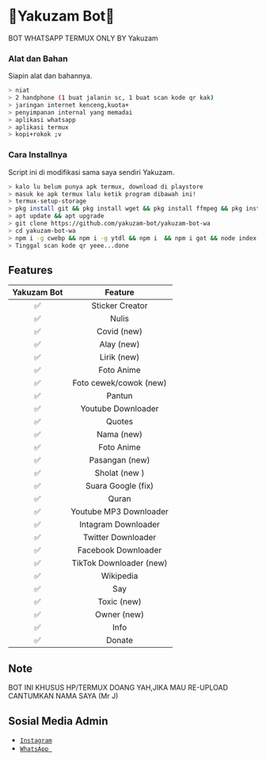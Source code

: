 # 🤖Yakuzam Bot🤖
BOT WHATSAPP TERMUX ONLY BY Yakuzam

### Alat dan Bahan
Siapin alat dan bahannya.
```bash
> niat
> 2 handphone (1 buat jalanin sc, 1 buat scan kode qr kak)
> jaringan internet kenceng,kuota+
> penyimpanan internal yang memadai
> aplikasi whatsapp
> aplikasi termux
> kopi+rokok ;v
```

### Cara Installnya
Script ini di modifikasi sama saya sendiri Yakuzam.
```bash
> kalo lu belum punya apk termux, download di playstore
> masuk ke apk termux lalu ketik program dibawah ini!
> termux-setup-storage
> pkg install git && pkg install wget && pkg install ffmpeg && pkg install nodejs
> apt update && apt upgrade
> git clone https://github.com/yakuzam-bot/yakuzam-bot-wa
> cd yakuzam-bot-wa
> npm i -g cwebp && npm i -g ytdl && npm i  && npm i got && node index js
> Tinggal scan kode qr yeee...done
```

## Features

| Yakuzam Bot      |                   Feature        |
| :-----------: | :------------------------------: |
|       ✅       | Sticker Creator                  |
|       ✅       | Nulis                            |
|       ✅       | Covid (new)                      |
|       ✅       | Alay (new)                       |
|       ✅       | Lirik (new)                      |
|       ✅       | Foto Anime                       |
|       ✅       | Foto cewek/cowok (new)           |
|       ✅       | Pantun                           |
|       ✅       | Youtube Downloader               |
|       ✅       | Quotes                           |
|       ✅       | Nama (new)                       |
|       ✅       | Foto Anime                       |
|       ✅       | Pasangan (new)                   |
|       ✅       | Sholat (new )                    |
|       ✅       | Suara Google (fix)               |
|       ✅       | Quran                            |
|       ✅       | Youtube MP3 Downloader           |
|       ✅       | Intagram Downloader              |
|       ✅       | Twitter Downloader               |
|       ✅       | Facebook Downloader              |
|       ✅       | TikTok Downloader  (new)         |
|       ✅       | Wikipedia                        |
|       ✅       | Say                              |
|       ✅       | Toxic (new)                      |
|       ✅       | Owner (new)                      |
|       ✅       | Info                             |
|       ✅       | Donate                           |

## Note
BOT INI KHUSUS HP/TERMUX DOANG YAH,JIKA MAU RE-UPLOAD CANTUMKAN NAMA SAYA (Mr J)

## Sosial Media Admin

* [`Instagram`](https://www.instagram.com/mr.jbot)
* [`WhatsApp `](https://wa.me/+6283837283490)

